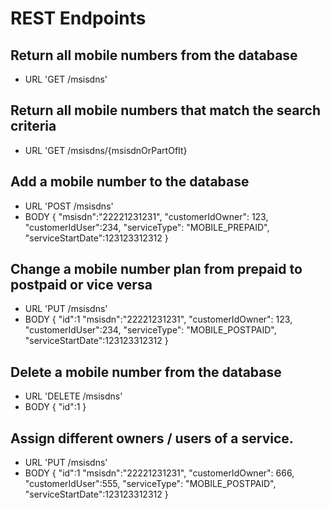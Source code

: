 # REST Endpoints

## Return all mobile numbers from the database
* URL 'GET /msisdns'
## Return all mobile numbers that match the search criteria
* URL 'GET /msisdns/{msisdnOrPartOfIt}
## Add a mobile number to the database
* URL 'POST /msisdns'
* BODY
{
	"msisdn":"22221231231",
	"customerIdOwner": 123,
	"customerIdUser":234,
	"serviceType": "MOBILE_PREPAID",
	"serviceStartDate":123123312312
}
## Change a mobile number plan from prepaid to postpaid or vice versa
* URL 'PUT /msisdns'
* BODY
{
  "id":1
	"msisdn":"22221231231",
	"customerIdOwner": 123,
	"customerIdUser":234,
	"serviceType": "MOBILE_POSTPAID",
	"serviceStartDate":123123312312
}
## Delete a mobile number from the database
* URL 'DELETE /msisdns'
* BODY
{
	"id":1
}
## Assign different owners / users of a service.
* URL 'PUT /msisdns'
* BODY
{
  "id":1
	"msisdn":"22221231231",
	"customerIdOwner": 666,
	"customerIdUser":555,
	"serviceType": "MOBILE_POSTPAID",
	"serviceStartDate":123123312312
}
